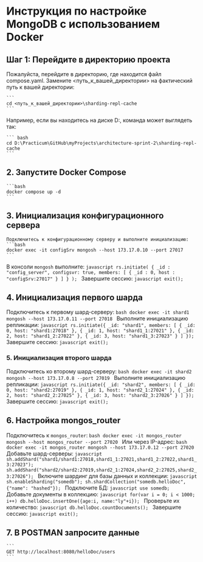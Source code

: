 # Инструкция по настройке MongoDB с использованием Docker

## Шаг 1: Перейдите в директорию проекта

Пожалуйста, перейдите в директорию, где находится файл compose.yaml. Замените <путь_к_вашей_директории> на фактический путь к вашей директории:

	```
	cd <путь_к_вашей_директории>\sharding-repl-cache
	```
Например, если вы находитесь на диске D:, команда может выглядеть так:

	``` bash
	cd D:\Practicum\GitHub\myProjects\architecture-sprint-2\sharding-repl-cache
	```

## 2. Запустите Docker Compose
	```bash
	docker compose up -d
	```
## 3. Инициализация конфигурационного сервера
	Подключитесь к конфигурационному серверу и выполните инициализацию:
	```bash
	docker exec -it configSrv mongosh --host 173.17.0.10 --port 27017
	```
В консоли `mongosh` выполните:
	```javascript
	rs.initiate(
	  {
		_id : "config_server",
		   configsvr: true,
		members: [
		  { _id : 0, host : "configSrv:27017" }
		]
	  }
	);
	```
Завершите сессию:
	```javascript
	exit();
	```
## 4. Инициализация первого шарда
Подключитесь к первому шард-серверу:
	```bash
	docker exec -it shard1 mongosh --host 173.17.0.11 --port 27018
	```
Выполните инициализацию репликации:
	```javascript
	rs.initiate({
		_id: "shard1",
		members: [
			{ _id: 0, host: "shard1:27018" },
			{ _id: 1, host: "shard1_1:27021" },
			{ _id: 2, host: "shard1_2:27022" },
			{ _id: 3, host: "shard1_3:27023" }
		]
	});
	```
Завершите сессию:
	```javascript
	exit();
	```
### 5. Инициализация второго шарда
Подключитесь ко второму шард-серверу:
	```bash
	docker exec -it shard2 mongosh --host 173.17.0.8 --port 27019
	```
Выполните инициализацию репликации:
	```javascript
	rs.initiate({
		_id: "shard2",
		members: [
			{ _id: 0, host: "shard2:27019" },
			{ _id: 1, host: "shard2_1:27024" },
			{ _id: 2, host: "shard2_2:27025" },
			{ _id: 3, host: "shard2_3:27026" }
		]
	});
	```
Завершите сессию:
	```javascript
	exit();
	```
## 6. Настройка mongos_router
Подключитесь к `mongos_router`:
	```bash
	docker exec -it mongos_router mongosh --host mongos_router --port 27020
	```
Или через IP-адрес:
	```bash
	docker exec -it mongos_router mongosh --host 173.17.0.12 --port 27020
	```
Добавьте шард-серверы:
	```javascript
	sh.addShard("shard1/shard1:27018,shard1_1:27021,shard1_2:27022,shard1_3:27023");
	sh.addShard("shard2/shard2:27019,shard2_1:27024,shard2_2:27025,shard2_3:27026");
	```
Включите шардинг для базы данных и коллекции:
	```javascript
	sh.enableSharding("somedb");
	sh.shardCollection("somedb.helloDoc", {"name": "hashed"});
	```
Подключите БД:
	```javascript
	use somedb;
	```
Добавьте документы в коллекцию:
	```javascript
	for(var i = 0; i < 1000; i++) db.helloDoc.insertOne({age:i, name:"ly"+i});
	```
Проверьте их количество:
	```javascript
	db.helloDoc.countDocuments();
	```
Завершите сессию:
	```javascript
	exit();
	```

## 7. В POSTMAN запросите данные

	```
	GET http://localhost:8080/helloDoc/users
	```